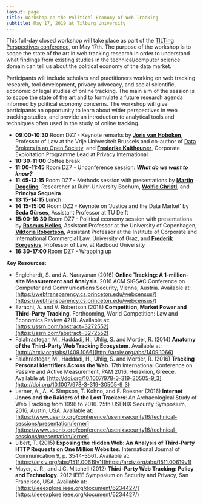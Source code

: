 ```yaml
---
layout: page
title: Workshop on the Political Economy of Web Tracking
subtitle: May 17, 2019 at Tilburg University
---
```


This full-day closed workshop will take place as part of the [TILTing Perspectives conference](http://www.tilburguniversity.edu/research/institutes-and-research-groups/tilt/events/tilting-perspectives/), on May 17th. The purpose of the workshop is to scope the state of the art in web tracking research in order to understand what findings from existing studies in the technical/computer science domain can tell us about the political economy of the data market.

Participants will include scholars and practitioners working on web tracking research, tool development, privacy advocacy, and social scientific, economic or legal studies of online tracking. The main aim of the session is to scope the state of the art and to formulate a future research agenda informed by political economy concerns. The workshop will give participants an opportunity to learn about wider perspectives in web tracking studies, and provide an introduction to analytical tools and techniques often used in the study of online tracking.

- **09:00-10:30** Room DZ7 - Keynote remarks by [**Joris van Hoboken**](http://www.jorisvanhoboken.nl/), Professor of Law at the Vrije Universiteit Brussels and co-author of [Data Brokers in an Open Society](https://www.opensocietyfoundations.org/reports/data-brokers-open-society), and [**Frederike Kaltheuner**](https://privacyinternational.org/people/914/frederike-kaltheuner), Corporate Exploitation Programme Lead at Privacy International    
- **10:30-11:00** Coffee break  
- **11:00-11:45** Room DZ7 - Unconference session: **_What do we want to know?_**  
- **11:45-13:15** Room DZ7 - Methods session with presentations by [**Martin Degeling**](https://martin.degeling.com/), Researcher at Ruhr-University Bochum, [**Wolfie Christl**](https://wolfie.crackedlabs.org), and **Princiya Sequeira**   
- **13:15-14:15** Lunch  
- **14:15-15:00** Room DZ2 - Keynote on 'Justice and the Data Market' by **Seda Gürses**, Assistant Professor at TU Delft  
- **15:00-16:30** Room DZ7 - Political economy session with presentations by [**Rasmus Helles**](https://mcc.ku.dk/staff/?pure=en/persons/149580), Assistant Professor at the University of Copenhagen, [**Viktoria Robertson**](https://unternehmensrecht.uni-graz.at/de/institut/mitarbeiterinnen/robertson/), Assistant Professor at the Institute of Corporate and International Commercial Law, University of Graz, and [**Frederik Borgesius**](https://www.ivir.nl/employee/zuiderveen-borgesius), Professor of Law, at Radboud University  
- **16:30-17:00** Room DZ7 - Wrapping up

**Key Resources**:
- Englehardt, S. and A. Narayanan (2016) **Online Tracking: A 1-million-site Measurement and Analysis**. 2016 ACM SIGSAC Conference on Computer and Communications Security, Vienna, Austria. Available at: [https://webtransparency.cs.princeton.edu/webcensus/](https://webtransparency.cs.princeton.edu/webcensus/)
- Ezrachi, A. and V. Robertson (2018) **Competition, Market Power and Third-Party Tracking**. Forthcoming, World Competition: Law and Economics Review 42(1). Available at: [https://ssrn.com/abstract=3272552](https://ssrn.com/abstract=3272552)
- Falahrastegar, M., Haddadi, H., Uhlig, S. and Mortier, R. (2014) **Anatomy of the Third-Party Web Tracking Ecosystem**. Available at: [http://arxiv.org/abs/1409.1066](http://arxiv.org/abs/1409.1066)
- Falahrastegar, M., Haddadi, H., Uhlig, S. and Mortier, R. (2016) **Tracking Personal Identifiers Across the Web**. 17th International Conference on Passive and Active Measurement, PAM 2016, Heraklion, Greece. Available at: [http://doi.org/10.1007/978-3-319-30505-9_3](http://doi.org/10.1007/978-3-319-30505-9_3)
- Lerner, A., A. K. Simpson, T. Kohno, and F. Roesner (2016) **Internet Jones and the Raiders of the Lost Trackers**: An Archaeological Study of Web Tracking from 1996 to 2016. 25th USENIX Security Symposium, 2016, Austin, USA. Available at: [https://www.usenix.org/conference/usenixsecurity16/technical-sessions/presentation/lerner](https://www.usenix.org/conference/usenixsecurity16/technical-sessions/presentation/lerner)
- Libert, T. (2015) **Exposing the Hidden Web: An Analysis of Third-Party HTTP Requests on One Million Websites**. International Journal of Communication 9, p. 3544–3561. Available at: [https://arxiv.org/abs/1511.00619v1](https://arxiv.org/abs/1511.00619v1)
- Mayer, J. R., and J.C. Mitchell (2012) **Third-Party Web Tracking: Policy and Technology**. 2012 IEEE Symposium on Security and Privacy, San Francisco, USA. Available at: [https://ieeexplore.ieee.org/document/6234427/](https://ieeexplore.ieee.org/document/6234427/)
